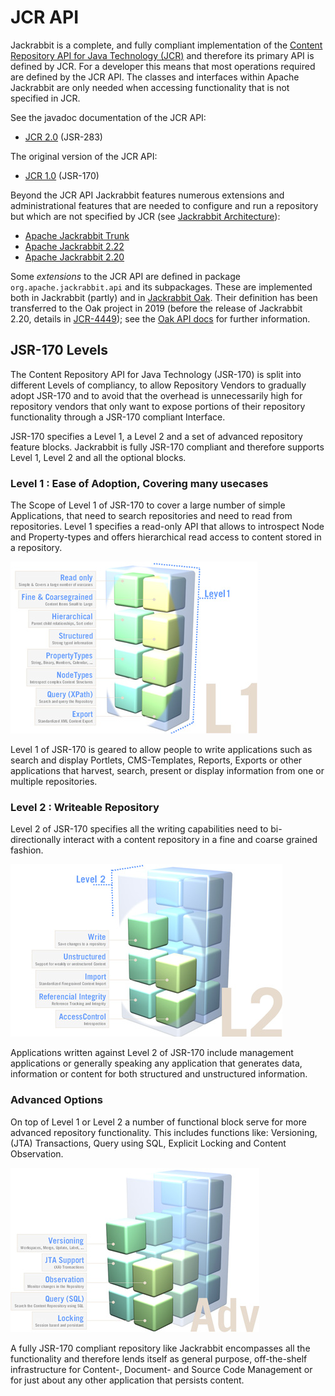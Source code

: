 <!--
   Licensed to the Apache Software Foundation (ASF) under one or more
   contributor license agreements.  See the NOTICE file distributed with
   this work for additional information regarding copyright ownership.
   The ASF licenses this file to You under the Apache License, Version 2.0
   (the "License"); you may not use this file except in compliance with
   the License.  You may obtain a copy of the License at

       http://www.apache.org/licenses/LICENSE-2.0

   Unless required by applicable law or agreed to in writing, software
   distributed under the License is distributed on an "AS IS" BASIS,
   WITHOUT WARRANTIES OR CONDITIONS OF ANY KIND, either express or implied.
   See the License for the specific language governing permissions and
   limitations under the License.
-->

JCR API
=======
Jackrabbit is a complete, and fully compliant implementation of the [Content Repository API for Java Technology (JCR)](jcr.html)
and therefore its primary API is defined by JCR. For a developer this means that most operations required are defined by
the JCR API. The classes and interfaces within Apache Jackrabbit are only needed when accessing functionality that is
not specified in JCR.

See the javadoc documentation of the JCR API:

* [JCR 2.0](https://s.apache.org/jcr-2.0-javadoc/) (JSR-283)

The original version of the JCR API:

* [JCR 1.0](https://s.apache.org/jcr-1.0-javadoc/) (JSR-170)

Beyond the JCR API Jackrabbit features numerous extensions and administrational features that are needed to configure and run a
repository but which are not specified by JCR (see [Jackrabbit Architecture](jackrabbit-architecture.html)):

* [Apache Jackrabbit Trunk](http://jackrabbit.apache.org/api/trunk/)
* [Apache Jackrabbit 2.22](http://jackrabbit.apache.org/api/2.22/)
* [Apache Jackrabbit 2.20](http://jackrabbit.apache.org/api/2.20/)

Some _extensions_ to the JCR API are defined in package `org.apache.jackrabbit.api` and its subpackages. These are implemented both in
Jackrabbit (partly) and in [Jackrabbit Oak](../oak). Their definition has been transferred to the Oak project
in 2019 (before the release of Jackrabbit 2.20, details in [JCR-4449](https://issues.apache.org/jira/browse/JCR-4449)); see the [Oak API docs](../oak/docs/apidocs/) for further
information.


JSR-170 Levels
--------------
The Content Repository API for Java Technology (JSR-170) is split into different Levels of compliancy, to allow
Repository Vendors to gradually adopt JSR-170 and to avoid that the overhead is unnecessarily high for repository
vendors that only want to expose portions of their repository functionality through a JSR-170 compliant Interface.

JSR-170 specifies a Level 1, a Level 2 and a set of advanced repository feature blocks. Jackrabbit is fully JSR-170
compliant and therefore supports Level 1, Level 2 and all the optional blocks.

### Level 1 : Ease of Adoption, Covering many usecases
The Scope of Level 1 of JSR-170 to cover a large number of simple  Applications, that need to search repositories and
need to read  from repositories. Level 1 specifies a read-only API that allows to  introspect Node and Property-types
and offers hierarchical read access to content stored in a repository.

![Level 1](jcr-level-1.jpg)

Level 1 of JSR-170 is geared to allow people to write  applications such as search and display Portlets,
CMS-Templates, Reports, Exports or other applications  that harvest, search, present or display information  from one
or multiple repositories.

### Level 2 : Writeable Repository
Level 2 of JSR-170 specifies all the writing  capabilities need to bi-directionally interact with a content repository
in a fine and coarse grained  fashion.

![Level 2](jcr-level-2.jpg)

Applications written against Level 2 of JSR-170 include management applications or generally speaking any  application
that generates data, information or content for both structured and unstructured information.

### Advanced Options
On top of Level 1 or Level 2 a number of functional  block serve for more advanced repository functionality. This
includes functions like: Versioning, (JTA) Transactions, Query using SQL, Explicit  Locking and Content Observation.

![Advanced](jcr-level-adv.jpg)

A fully JSR-170 compliant repository like Jackrabbit encompasses all the functionality and therefore lends itself as
general purpose, off-the-shelf  infrastructure for Content-, Document- and Source Code Management or for just about any
other application that persists content.
